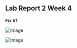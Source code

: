 ## Lab Report 2 Week 4

**Fix #1**

![Image](https://lh6.googleusercontent.com/kw6Uy4zj99J0erBSgihrRT1HBOPExXH9cpBwAK4I3Uw7klaJSwebh4_IDpcZh0HuD4zG77Sv3GuFmCAyNMoW5Z9wcvNOAWyJTZ4uxLfZYi82TneSXNVuaV0pmhc3dygC_-FltRFO)

![Image](https://lh5.googleusercontent.com/TF3DkBKqXwVaUvyG_AAp7jG9koy-F40F-E5pLcJJiuYuojJl8i4Wltpb4si-UxVPNz8F4YM4KWXFGcBS1SJFFnQ5cHVX9nawQOLT1HYvXAQrUzZ3yZ_2OThzmXYx3zp1wZ5UdY5q)
